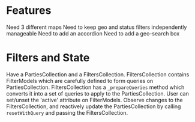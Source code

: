 # Features

Need 3 different maps
Need to keep geo and status filters independently manageable 
Need to add an accordion
Need to add a geo-search box


# Filters and State

Have a PartiesCollection and a FiltersCollection.
FiltersCollection contains FilterModels which are carefully defined to form queries on PartiesCollection.
FiltersCollection has a `_prepareQueries` method which converts it into a set of queries to apply to the PartiesCollection.
User can set/unset the 'active' attribute on FilterModels.
Observe changes to the FiltersCollection, and reactively update the PartiesCollection by calling `resetWithQuery` and passing the FiltersCollection.